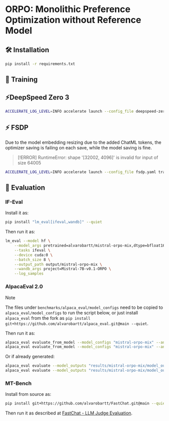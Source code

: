 # ORPO: Monolithic Preference Optimization without Reference Model

## 🛠️ Installation

```bash
pip install -r requirements.txt
```

## 🦾 Training

## ⚡️DeepSpeed Zero 3

```bash
ACCELERATE_LOG_LEVEL=INFO accelerate launch --config_file deepspeed-zero3.yaml train.py
```

## ⚡️ FSDP

Due to the model embedding resizing due to the added ChatML tokens, the optimizer saving is
failing on each save, while the model saving is fine.

> [!ERROR]
> RuntimeError: shape '[32002, 4096]' is invalid for input of size 64005

```bash
ACCELERATE_LOG_LEVEL=INFO accelerate launch --config_file fsdp.yaml train.py
```


## 🧪 Evaluation

### IF-Eval

Install it as:

```bash
pip install "lm_eval[ifeval,wandb]" --quiet
```

Then run it as:

```bash
lm_eval --model hf \
    --model_args pretrained=alvarobartt/mistral-orpo-mix,dtype=bfloat16,attn_implementation=flash_attention_2 \
    --tasks ifeval \
    --device cuda:0 \
    --batch_size 8 \
    --output_path output/mistral-orpo-mix \
    --wandb_args project=Mistral-7B-v0.1-ORPO \
    --log_samples
```

### AlpacaEval 2.0

> [!NOTE]
> The files under `benchmarks/alpaca_eval/model_configs` need to be copied to `alpaca_eval/model_configs` to run the script below,
> or just install `alpaca_eval` from the fork as `pip install git+https://github.com/alvarobartt/alpaca_eval.git@main --quiet`.

Then run it as:

```bash
alpaca_eval evaluate_from_model --model_configs "mistral-orpo-mix" --annotators_config "alpaca_eval_gpt4"
alpaca_eval evaluate_from_model --model_configs "mistral-orpo-mix" --annotators_config "weighted_alpaca_eval_gpt4_turbo"
```

Or if already generated:

```bash
alpaca_eval evaluate --model_outputs "results/mistral-orpo-mix/model_outputs.json" --annotators_config "alpaca_eval_gpt4" 
alpaca_eval evaluate --model_outputs "results/mistral-orpo-mix/model_outputs.json" --annotators_config "weighted_alpaca_eval_gpt4_turbo"
```

### MT-Bench

Install from source as:

```bash
pip install git+https://github.com/alvarobartt/FastChat.git@main --quiet
```

Then run it as described at [FastChat - LLM Judge Evaluation](https://github.com/lm-sys/FastChat/tree/main/fastchat/llm_judge#mt-bench).